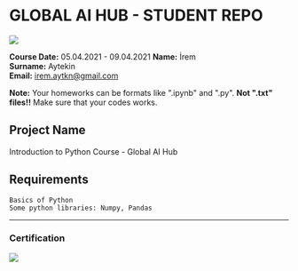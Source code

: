 # GLOBAL AI HUB - STUDENT REPO
![](img/newlogo.png)

**Course Date:** 05.04.2021 - 09.04.2021 
**Name:** İrem  
**Surname:** Aytekin  
**Email:** irem.aytkn@gmail.com  

**Note:** Your homeworks can be formats like ".ipynb" and ".py". **Not ".txt" files!!** Make sure that your codes works.  

## Project Name
Introduction to Python Course - Global AI Hub

## Requirements
```
Basics of Python
Some python libraries: Numpy, Pandas
```
---

### Certification
![](img/TopLearnerCertificate.png)

